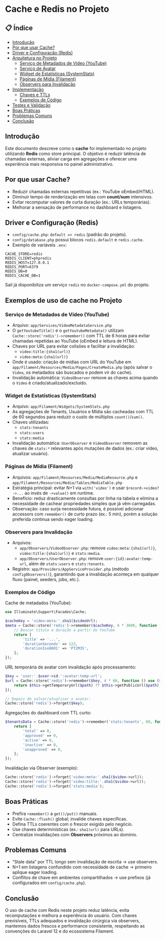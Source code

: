 # Cache e Redis no Projeto

## 📋 Índice

- [Introdução](#introdução)
- [Por que usar Cache?](#por-que-usar-cache)
- [Driver e Configuração (Redis)](#driver-e-configuração-redis)
- [Arquitetura no Projeto](#arquitetura-no-projeto)
  - [Serviço de Metadados de Vídeo (YouTube)](#serviço-de-metadados-de-vídeo-youtube)
  - [Serviço de Avatar](#serviço-de-avatar)
  - [Widget de Estatísticas (SystemStats)](#widget-de-estatísticas-systemstats)
  - [Páginas de Mídia (Filament)](#páginas-de-mídia-filament)
  - [Observers para Invalidação](#observers-para-invalidação)
- [Implementação](#implementação)
  - [Chaves e TTLs](#chaves-e-ttls)
  - [Exemplos de Código](#exemplos-de-código)
- [Testes e Validação](#testes-e-validação)
- [Boas Práticas](#boas-práticas)
- [Problemas Comuns](#problemas-comuns)
- [Conclusão](#conclusão)

## Introdução

Este documento descreve como o **cache** foi implementado no projeto utilizando **Redis** como store principal. O objetivo é reduzir latência de chamadas externas, aliviar carga em agregações e oferecer uma experiência mais responsiva no painel administrativo.

## Por que usar Cache?

- Reduzir chamadas externas repetitivas (ex.: YouTube oEmbed/HTML).
- Diminuir tempo de renderização em telas com **count/sum** intensivos.
- Evitar recomputar valores de curta duração (ex.: URLs temporárias).
- Melhorar a sensação de performance no dashboard e listagens.

## Driver e Configuração (Redis)

- `config/cache.php`: `default => redis` (padrão do projeto).
- `config/database.php` possui blocos `redis.default` e `redis.cache`.
- Exemplo de variáveis `.env`:

```env
CACHE_STORE=redis
REDIS_CLIENT=phpredis
REDIS_HOST=127.0.0.1
REDIS_PORT=6379
REDIS_DB=0
REDIS_CACHE_DB=1
```

Sail já disponibiliza um serviço `redis` no `docker-compose.yml` do projeto.

## Exemplos de uso de cache no Projeto

### Serviço de Metadados de Vídeo (YouTube)
- Arquivo: `app/Services/VideoMetadataService.php`
- O `getYoutubeTitle()` e o `getYoutubeMetadata()` utilizam `Cache::store('redis')->remember()` com TTL de 6 horas para evitar chamadas repetidas ao YouTube (oEmbed e leitura de HTML).
- Chaves por URL para evitar colisões e facilitar a invalidação:
  - `video:title:{sha1(url)}`
  - `video:meta:{sha1(url)}`
- Onde é usado: criação de mídias com URL do YouTube em `app/Filament/Resources/Media/Pages/CreateMedia.php` (após salvar o `Video`, os metadados são buscados e podem vir do cache).
- Invalidação automática: `VideoObserver` remove as chaves acima quando o `Video` é criado/atualizado/excluído.

### Widget de Estatísticas (SystemStats)
- Arquivo: `app/Filament/Widgets/SystemStats.php`
- As agregações de Tenants, Usuários e Mídia são cacheadas com TTL de 60 segundos para reduzir o custo de múltiplos `count()`/`sum()`.
- Chaves utilizadas:
  - `stats:tenants`
  - `stats:users`
  - `stats:media`
- Invalidação automática: `UserObserver` e `VideoObserver` removem as chaves de `stats:*` relevantes após mutações de dados (ex.: criar vídeo, atualizar usuário).

### Páginas de Mídia (Filament)
- Arquivos: `app/Filament/Resources/Media/MediaResource.php` e `app/Filament/Resources/Media/Tables/MediaTable.php`
- Estratégia principal: evitar N+1 via `with('video')` e usar `$record->video?->...` ao invés de `->value()` em runtime.
- Benefício: reduz drasticamente consultas por linha na tabela e elimina a necessidade de cachear propriedades simples que já vêm carregadas.
- Observação: caso surja necessidade futura, é possível adicionar accessors com `remember()` de curto prazo (ex.: 5 min), porém a solução preferida continua sendo eager loading.

### Observers para Invalidação
- Arquivos:
  - `app/Observers/VideoObserver.php`: remove `video:meta:{sha1(url)}`, `video:title:{sha1(url)}` e `stats:media`.
  - `app/Observers/UserObserver.php`: remove `user:{id}:avatar:temp-url`, além de `stats:users` e `stats:tenants`.
- Registro: `app/Providers/AppServiceProvider.php` (método `configObservers()`), garantindo que a invalidação aconteça em qualquer fluxo (painel, seeders, jobs, etc.).


### Exemplos de Código

Cache de metadados (YouTube):

```php
use Illuminate\Support\Facades\Cache;

$cacheKey = 'video:meta:'.sha1($videoUrl);
$meta = Cache::store('redis')->remember($cacheKey, 6 * 3600, function () use ($videoUrl) {
    // Buscar título e duração a partir do YouTube
    return [
        'title' => '...',
        'durationSeconds' => 123,
        'durationIso8601' => 'PT2M3S',
    ];
});
```

URL temporária de avatar com invalidação após processamento:

```php
$key = 'user:'.$user->id.':avatar:temp-url';
$url = Cache::store('redis')->remember($key, 4 * 60, function () use ($path) {
    return $this->getTemporaryUrl($path) ?? $this->getPublicUrl($path);
});

// Depois de salvar/atualizar o avatar:
Cache::store('redis')->forget($key);
```

Agregações do dashboard com TTL curto:

```php
$tenantsData = Cache::store('redis')->remember('stats:tenants', 60, function () {
    return [
        'total' => 0,
        'approved' => 0,
        'active' => 0,
        'inactive' => 0,
        'unapproved' => 0,
    ];
});
```

Invalidação via Observer (exemplo):

```php
Cache::store('redis')->forget('video:meta:'.sha1($video->url));
Cache::store('redis')->forget('video:title:'.sha1($video->url));
Cache::store('redis')->forget('stats:media');
```

## Boas Práticas

- Prefira `remember()` a `get()/put()` manuais.
- Evite `Cache::flush()` global; invalide chaves específicas.
- Defina TTLs coerentes com o frescor exigido pelo negócio.
- Use chaves determinísticas (ex.: `sha1(url)` para URLs).
- Centralize invalidações com **Observers** próximos ao domínio.

## Problemas Comuns

- “Stale data” por TTL longo sem invalidação de escrita → use observers.
- N+1 em listagens confundido com necessidade de cache → primeiro aplique eager loading.
- Conflitos de chave em ambientes compartilhados → use prefixos (já configurados em `config/cache.php`).

## Conclusão

O uso de cache com Redis neste projeto reduz latência, evita recomputações e melhora a experiência do usuário. Com chaves previsíveis, TTLs adequados e invalidação cirúrgica via observers, mantemos dados frescos e performance consistente, respeitando as convenções do Laravel 12 e do ecossistema Filament.
